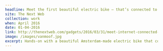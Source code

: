```yaml
---
headline: Meet the first beautiful electric bike – that’s connected to the internet
site: The Next Web
collection: work
when: April 2016
date: 01-04-2016
link: http://thenextweb.com/gadgets/2016/03/31/meet-internet-connected-electric-bike-future-hides-plain-sight/#gref
image: /images/vanmoof.jpg
excerpt: Hands-on with a beautiful Amsterdam-made electric bike that could just change the way we think about commuting – and make electric bikes desirable.
---
```

